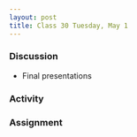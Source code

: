 ```yaml
---
layout: post
title: Class 30 Tuesday, May 1
---
```


### Discussion

* Final presentations

### Activity


### Assignment
